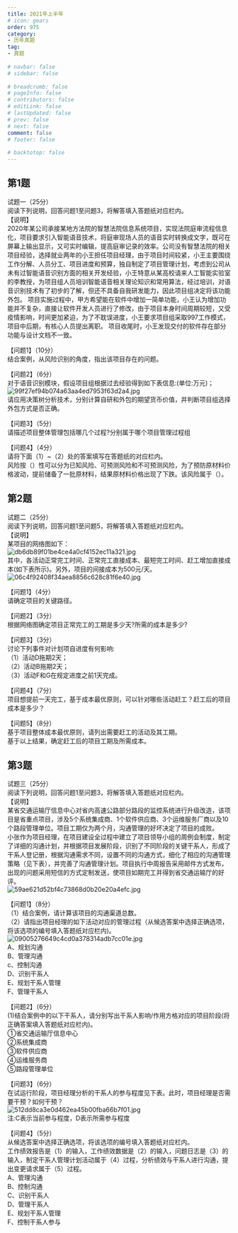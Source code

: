 ```yaml
---  
title: 2021年上半年  
# icon: gears  
order: 975  
category:  
- 历年真题  
tag:  
- 真题  
  
# navbar: false  
# sidebar: false  
  
# breadcrumb: false  
# pageInfo: false  
# contributors: false  
# editLink: false  
# lastUpdated: false  
# prev: false  
# next: false  
comment: false  
# footer: false  
  
# backtotop: false  
---  
```

## 第1题 ##

试题一（25分）  
阅读下列说明，回答问题1至问题3，将解答填入答题纸对应栏内。  
【说明】  
2020年某公司承接某地方法院的智慧法院信息系统项目，实现法院庭审流程信息化，项目要求引入智能语音技术，将庭审现场人员的语音实时转换成文字，既可在屏幕上输出显示，又可实时编辑，提高庭审记录的效率。公司没有智慧法院的相关项目经验，选择就业两年的小王担任项目经理，由于项目时间较紧，小王主要围绕工作分解、人员分工、项目进度和预算，独自制定了项目管理计划，考虑到公司从未有过智能语音识别方面的相关开发经验，小王特意从某高校请来人工智能实验室的李教授，为项目组人员培训智能语音相关理论知识和常用算法，经过培训，对语音识别技术有了初步的了解，但还不具备自我研发能力，因此项目组决定将该功能外包。 项目实施过程中，甲方希望能在软件中增加一简单功能，小王认为增加功能并不复杂，直接让软件开发人员进行了修改，由于项目本身时间周期较短，又受疫情影响，时间更加紧迫，为了不耽误进度，小王要求项目组采取997工作模式，项目中后期，有核心人员提出离职。 项目收尾时，小王发现交付的软件存在部分功能与设计文档不一致。  
  
【问题1】（10分）  
结合案例，从风险识别的角度，指出该项目存在的问题。  
  
【问题2】（6分）  
对于语音识别模块，假设项目组根据过去经验得到如下表信息:(单位:万元)；  
![99f27ef94b074a63aa4ed7953f63d2a4.jpg][]  
请应用决策树分析技术，分别计算自研和外包的期望货币价值，并判断项目组选择外包方式是否正确。  
  
【问题3】（5分）  
请描述项目整体管理包括哪几个过程?分别属于哪个项目管理过程组  
  
【问题4】（4分）  
请将下面（1）~（2）处的答案填写在答题纸的对应栏内。  
风险按（）性可以分为已知风险、可预测风险和不可预测风险，为了预防原材料价格波动，提前储备了一批原材料，结果原材料价格出现了下跌。该风险属于（）。  


## 第2题 ##

试题二（25分）  
阅读下列说明，回答问题1至问题5，将解答填入答题纸对应栏内。  
【说明】  
某项目的网络图如下：  
![db6db89f01be4ce4a0cf4152ec11a321.jpg][]  
其中，各活动正常完工时间、正常完工直接成本、最短完工时间、赶工增加直接成本(如下表所示)。另外，项目的间接成本为500元/天。  
![06c4f92408f34aea8856c628c81f6e40.jpg][]  
  
【问题1】（4分）  
请确定项目的关键路径。  
  
【问题2】（3分）  
根据网络图确定项目正常完工的工期是多少天?所需的成本是多少?  
  
【问题3】（3分）  
讨论下列事件对计划项自进度有何影响:  
（1）活动D拖期2天；  
（2）活动B拖期2天；  
（3）活动F和G在规定进度之前1天完成。  
  
【问题4】（7分）  
项目想提前一天完工，基于成本最优原则，可以针对哪些活动赶工？赶工后的项目成本是多少？  
  
【问题5】（8分）  
基于项目整体成本最优原则，请列出需要赶工的活动及其工期。  
基于以上结果，确定赶工后的项目工期及所需成本。  


## 第3题 ##

试题三（25分）  
阅读下列说明，回答问题1至问题3，将解答填入答题纸对应栏内。  
【说明】  
某省交通运输厅信息中心对省内高速公路部分路段的监控系统进行升级改造，该项目是省重点项目，涉及5个系统集成商、1个软件供应商、3个运维服务厂商以及10个路段管理单位。项目工期仅为两个月，沟通管理的好坏决定了项目的成败。  
小张作为项目经理，在项目建设全过程中建立了项目领导小组的周例会制度，制定了详细的沟通计划，并根据项目发展阶段，识别了不同阶段的关键干系人，形成了干系人登记册，根据沟通需求不同，设置不同的沟通方式，细化了相应的沟通管理策略（见下表），并完善了沟通管理计划。项目执行中周报告采用邮件方式发布，出现的问题采用短信的方式定制发送，使项目如期完工并得到省交通运输厅的好评。  
![59ae621d52bf4c73868d0b20e20a4efc.jpg][]  
  
【问题1】（8分）  
（1）结合案例，请计算该项目的沟通渠道总数。  
（2）请指出项目经理的如下活动对应的管理过程（从候选答案中选择正确选项，将该选项的编号填入答题纸对应栏内)。  
![09005276649c4cd0a378314adb7cc01e.jpg][]  
A、规划沟通  
B、管理沟通  
c、控制沟通  
D、识别干系人  
E、规划干系人管理  
F、管理干系人  
  
【问题2】（6分）  
(1)结合案例中的以下干系人，请分别写出干系人影响/作用方格对应的项目阶段(将正确答案填入答题纸对应栏内)。  
①省交通运输厅信息中心  
②系统集成商  
③软件供应商  
④运维服务商  
⑤路段管理单位  
  
【问题3】（6分）  
在试运行阶段，项目经理分析的干系人的参与程度见下表。此时，项目经理是否需要干预？如何干预？  
![512dd8ca3e0d462ea45b00fba66b7f01.jpg][]  
注:C表示当前参与程度，D表示所需参与程度  
  
【问题4】（5分）  
从候选答案中选择正确选项，将该选项的编号填入答题纸对应栏内。  
工作绩效报告是（1）的输入，工作绩效数据是（2）的输入，问题日志是（3）的输入，制定干系人管理计划活动属于（4）过程，分析绩效与干系人进行沟通，提出变更请求属于（5）过程。  
A、管理沟通  
B、控制沟通  
C、识别干系人  
D、管理干系人  
E、规划干系人管理  
F、控制干系人参与  



[99f27ef94b074a63aa4ed7953f63d2a4.jpg]: https://www.xkxxkx.cn/file/exam/software/信息系统项目管理师/案例/第1题/99f27ef94b074a63aa4ed7953f63d2a4.jpg
[db6db89f01be4ce4a0cf4152ec11a321.jpg]: https://www.xkxxkx.cn/file/exam/software/信息系统项目管理师/案例/第2题/db6db89f01be4ce4a0cf4152ec11a321.jpg
[06c4f92408f34aea8856c628c81f6e40.jpg]: https://www.xkxxkx.cn/file/exam/software/信息系统项目管理师/案例/第2题/06c4f92408f34aea8856c628c81f6e40.jpg
[59ae621d52bf4c73868d0b20e20a4efc.jpg]: https://www.xkxxkx.cn/file/exam/software/信息系统项目管理师/案例/第3题/59ae621d52bf4c73868d0b20e20a4efc.jpg
[09005276649c4cd0a378314adb7cc01e.jpg]: https://www.xkxxkx.cn/file/exam/software/信息系统项目管理师/案例/第3题/09005276649c4cd0a378314adb7cc01e.jpg
[512dd8ca3e0d462ea45b00fba66b7f01.jpg]: https://www.xkxxkx.cn/file/exam/software/信息系统项目管理师/案例/第3题/512dd8ca3e0d462ea45b00fba66b7f01.jpg
